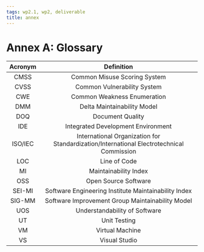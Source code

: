 ```yaml
---
tags: wp2.1, wp2, deliverable
title: annex
---
```


# Annex A: Glossary

| Acronym |                                        Definition                                        |
|:-------:|:----------------------------------------------------------------------------------------:|
|  CMSS   |                               Common Misuse Scoring System                               |
|  CVSS   |                               Common Vulnerability System                                |
|   CWE   |                               Common Weakness Enumeration                                |
|   DMM   |                               Delta Maintainability Model                                |
|   DOQ   |                                     Document Quality                                     |
|   IDE   |                            Integrated Development Environment                            |
| ISO/IEC | International Organization for Standardization/International Electrotechnical Commission |
|   LOC   |                                       Line of Code                                       |
|   MI    |                                  Maintainability Index                                   |
|   OSS   |                                   Open Source Software                                   |
| SEI-MI  |                   Software Engineering Institute Maintainability Index                   |
| SIG-MM  |                     Software Improvement Group Maintainability Model                     |
|   UOS   |                              Understandability of Software                               |
|   UT    |                                       Unit Testing                                       |
|   VM    |                                     Virtual Machine                                      |
|   VS    |                                      Visual Studio                                       |